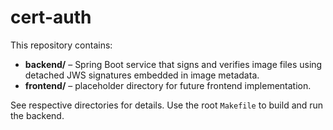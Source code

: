 # cert-auth

This repository contains:

- **backend/** – Spring Boot service that signs and verifies image files using detached JWS signatures embedded in image metadata.
- **frontend/** – placeholder directory for future frontend implementation.

See respective directories for details. Use the root `Makefile` to build and run the backend.
